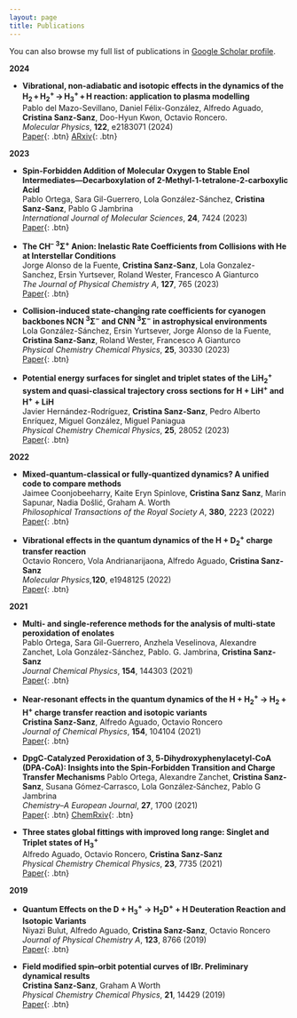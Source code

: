 ```yaml
---
layout: page
title: Publications
---
```


You can also browse my full list of publications in <a href="https://scholar.google.com/citations?user=Fu_Q33AAAAAJ&hl=en" target="_blank">Google Scholar profile</a>.
<br />

**2024**

- **Vibrational, non-adiabatic and isotopic effects in the dynamics of the H<sub>2</sub> + H<sub>2</sub><sup>+</sup> → H<sub>3</sub><sup>+</sup> + H reaction: application to plasma modelling**  
  Pablo del Mazo-Sevillano, Daniel Félix-González, Alfredo Aguado, **Cristina Sanz-Sanz**, Doo-Hyun Kwon, Octavio Roncero.\
  *Molecular Physics*, **122**, e2183071 (2024)  
  [Paper](https://doi.org/10.1080/00268976.2023.2183071){: .btn}
  [ARxiv](https://arxiv.org/abs/2303.01828){: .btn}

**2023**

- **Spin-Forbidden Addition of Molecular Oxygen to Stable Enol Intermediates—Decarboxylation of 2-Methyl-1-tetralone-2-carboxylic Acid**  
  Pablo Ortega, Sara Gil-Guerrero, Lola González-Sánchez, **Cristina Sanz-Sanz**, Pablo G Jambrina \
  *International Journal of Molecular Sciences*, **24**, 7424 (2023) \
  [Paper](https://doi.org/10.3390/ijms24087424){: .btn}  

- **The CH<sup>–</sup> <sup>3</sup>Σ<sup>+</sup> Anion: Inelastic Rate Coefficients from Collisions with He at Interstellar Conditions**  
  Jorge Alonso de la Fuente, **Cristina Sanz-Sanz**, Lola Gonzalez-Sanchez, Ersin Yurtsever, Roland Wester, Francesco A Gianturco \
  *The Journal of Physical Chemistry A*, **127**, 765 (2023) \
  [Paper](https://doi.org/10.1021/acs.jpca.2c08021){: .btn}

- **Collision-induced state-changing rate coefficients for cyanogen backbones NCN <sup>3</sup>Σ<sup>−</sup> and CNN <sup>3</sup>Σ<sup>−</sup> in astrophysical environments**  
  Lola González-Sánchez, Ersin Yurtsever, Jorge Alonso de la Fuente, **Cristina Sanz-Sanz**, Roland Wester, Francesco A Gianturco \
  *Physical Chemistry Chemical Physics*, **25**, 30330 (2023) \
  [Paper](https://doi.org/10.1039/D3CP03316C){: .btn}

- **Potential energy surfaces for singlet and triplet states of the LiH<sub>2</sub><sup>+</sup> system and quasi-classical trajectory cross sections for H + LiH<sup>+</sup> and H<sup>+</sup> + LiH**  
  Javier Hernández-Rodríguez, **Cristina Sanz-Sanz**, Pedro Alberto Enríquez, Miguel González, Miguel Paniagua \
  *Physical Chemistry Chemical Physics*, **25**, 28052 (2023) \
  [Paper](https://doi.org/10.1039/D3CP02959J){: .btn} 

**2022**

- **Mixed-quantum-classical or fully-quantized dynamics? A unified code to compare methods**  
   Jaimee Coonjobeeharry, Kaite Eryn Spinlove, **Cristina Sanz Sanz**, Marin Sapunar, Nadia Došlić, Graham A. Worth \
  *Philosophical Transactions of the Royal Society A*, **380**, 2223 (2022) \
  [Paper](https://doi.org/10.1098/rsta.2020.0386){: .btn}

- **Vibrational effects in the quantum dynamics of the H + D<sub>2</sub><sup>+</sup> charge transfer reaction**  
  Octavio Roncero, Vola Andrianarijaona, Alfredo Aguado, **Cristina Sanz-Sanz** \
  *Molecular Physics*,**120**, e1948125 (2022)  
  [Paper](https://doi.org/10.1080/00268976.2021.1948125){: .btn}

**2021**

- **Multi- and single-reference methods for the analysis of multi-state peroxidation of enolates**  
  Pablo Ortega, Sara Gil-Guerrero, Anzhela Veselinova, Alexandre Zanchet, Lola González-Sánchez, Pablo. G. Jambrina, **Cristina Sanz-Sanz** \
  *Journal Chemical Physics*, **154**, 144303 (2021)\
  [Paper](https://doi.org/10.1063/5.0046906){: .btn}

- **Near-resonant effects in the quantum dynamics of the H + H<sub>2</sub><sup>+</sup> → H<sub>2</sub> + H<sup>+</sup> charge transfer reaction and isotopic variants** \
**Cristina Sanz-Sanz**, Alfredo Aguado, Octavio Roncero \
  *Journal of Chemical Physics*, **154**, 104104 (2021)  
  [Paper](https://doi.org/10.1063/5.0044320){: .btn}

- **DpgC‐Catalyzed Peroxidation of 3, 5‐Dihydroxyphenylacetyl‐CoA (DPA‐CoA): Insights into the Spin‐Forbidden Transition and Charge Transfer Mechanisms** 
  Pablo Ortega, Alexandre Zanchet, **Cristina Sanz‐Sanz**, Susana Gómez‐Carrasco, Lola González‐Sánchez, Pablo G Jambrina \
  *Chemistry–A European Journal*, **27**, 1700 (2021) \
  [Paper](https://doi.org/10.1002/chem.202002993){: .btn}
  [ChemRxiv](https://chemrxiv.org/engage/chemrxiv/article-details/60c74a8eee301c483fc79c87){: .btn}

- **Three states global fittings with improved long range: Singlet and Triplet states of H<sub>3</sub><sup>+</sup>**  
  Alfredo Aguado, Octavio Roncero, **Cristina Sanz-Sanz**  
  *Physical Chemistry Chemical Physics*, **23**, 7735 (2021) \
  [Paper](https://doi.org/10.1039/D0CP04100A){: .btn}

**2019**

- **Quantum Effects on the D + H<sub>3</sub><sup>+</sup> → H<sub>2</sub>D<sup>+</sup> + H Deuteration Reaction and Isotopic Variants**  
 Niyazi Bulut, Alfredo Aguado, **Cristina Sanz-Sanz**, Octavio Roncero \
  *Journal of Physical Chemistry A*, **123**, 8766 (2019)  
  [Paper](https://doi.org/10.1021/acs.jpca.9b06081){: .btn} 

- **Field modified spin–orbit potential curves of IBr. Preliminary dynamical results**  
 **Cristina Sanz-Sanz**, Graham A Worth \
  *Physical Chemistry Chemical Physics*, **21**, 14429 (2019)  
  [Paper](https://doi.org/10.1039/C8CP07248E){: .btn}

<!-- 
**Non-refereed project reports:**

- **Desh Raj**. *Semi-implicit variational inference for unsupervised acoustic unit discovery*.
    [PDF](/static/report/aud.pdf){: .btn}
- Tara Abrishami, **Desh Raj**, Noah Scribner, Vasileios Papaioannou. *Inference on Ohio redistricting maps from
Congressional 2016 elections*.
    [PDF](/static/report/ohio.pdf){: .btn}
- **Desh Raj**. *Estimating bounds for bit-truncated word embeddings*.
    [PDF](/static/report/bounds.pdf){: .btn}
- Venkat Arun, **Desh Raj**, Mrinal Tak, Sumeet Ranka. *Fine-grained readability estimation using language modeling*.
    [PDF](/static/report/readability.pdf){: .btn}
- **Desh Raj**, Kanhaiya Rathi. *A survey of probabilistic databases*. 
    [PDF](/static/report/dbms-survery.pdf){: .btn}
- **Desh Raj**, Abhilasha Sancheti, Mrinal Tak, Kunaal Jain. *Monitoring production line performance to reduce manufacturing failures*.
    [PDF](/static/report/bosch.pdf){: .btn}
- **Desh Raj**, Sumeet Ranka, Siddharth Kumar, Akashdeep Goswami, Samyak Kumbhalwar. *Spatial transformer networks*.
    [PDF](/static/report/stn.pdf){: .btn}

<br />  -->


